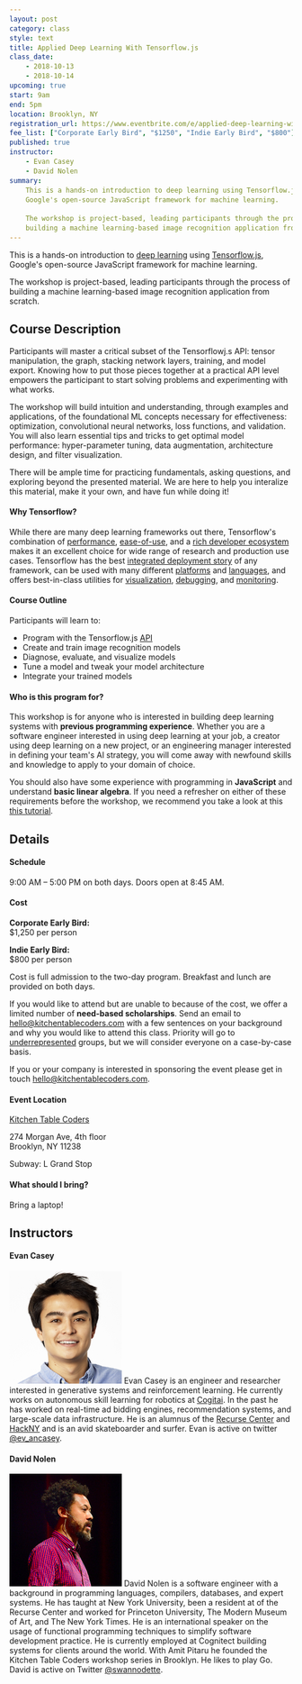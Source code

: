 ```yaml
---
layout: post
category: class
style: text
title: Applied Deep Learning With Tensorflow.js
class_date:
    - 2018-10-13
    - 2018-10-14
upcoming: true
start: 9am
end: 5pm
location: Brooklyn, NY
registration_url: https://www.eventbrite.com/e/applied-deep-learning-with-tensorflowjs-tickets-47236195733
fee_list: ["Corporate Early Bird", "$1250", "Indie Early Bird", "$800"]
published: true
instructor:
    - Evan Casey
    - David Nolen
summary:
    This is a hands-on introduction to deep learning using Tensorflow.js,
    Google's open-source JavaScript framework for machine learning.
    
    The workshop is project-based, leading participants through the process of
    building a machine learning-based image recognition application from scratch. 
---
```



This is a hands-on introduction to [deep
learning](https://en.wikipedia.org/wiki/Deep_learning) using
[Tensorflow.js](http://js.tensorflow.org), Google's open-source JavaScript
framework for machine learning.

The workshop is project-based, leading participants through the process of
building a machine learning-based image recognition application from scratch.

## Course Description

Participants will master a critical subset of the Tensorflowj.s API: tensor
manipulation, the graph, stacking network layers, training, and model export.
Knowing how to put those pieces together at a practical API level empowers the
participant to start solving problems and experimenting with what works.

The workshop will build intuition and understanding, through examples and
applications, of the foundational ML concepts necessary for effectiveness:
optimization, convolutional neural networks, loss functions, and validation. You
will also learn essential tips and tricks to get optimal model performance:
hyper-parameter tuning, data augmentation, architecture design, and filter
visualization.

There will be ample time for practicing fundamentals, asking questions, and
exploring beyond the presented material. We are here to help you interalize this
material, make it your own, and have fun while doing it!

#### Why Tensorflow?

While there are many deep learning frameworks out there, Tensorflow's
combination of [performance](https://www.tensorflow.org/performance),
[ease-of-use](https://research.googleblog.com/2017/10/eager-execution-imperative-define-by.html),
and a [rich developer ecosystem](https://github.com/tensorflow/tensorflow) makes
it an excellent choice for wide range of research and production use cases.
Tensorflow has the best [integrated deployment
story](https://www.tensorflow.org/serving) of any framework, can be used with
many different
[platforms](https://www.nvidia.com/en-us/data-center/gpu-accelerated-applications/tensorflow)
and [languages](https://js.tensorflow.org), and offers best-in-class utilities
for
[visualization](https://www.tensorflow.org/programmers_guide/summaries_and_tensorboard),
[debugging](https://www.tensorflow.org/programmers_guide/debugger), and
[monitoring](https://www.tensorflow.org/extend).

#### Course Outline

Participants will learn to:  
- Program with the Tensorflow.js [API](https://js.tensorflow.org/api/0.11.6/)
- Create and train image recognition models
- Diagnose, evaluate, and visualize models 
- Tune a model and tweak your model architecture
- Integrate your trained models

#### Who is this program for?

This workshop is for anyone who is interested in building deep learning systems
with **previous programming experience**. Whether you are a software engineer
interested in using deep learning at your job, a creator using deep learning on
a new project, or an engineering manager interested in defining your team's AI
strategy, you will come away with newfound skills and knowledge to apply to your
domain of choice.

You should also have some experience with programming in **JavaScript** and
understand **basic linear algebra**. If you need a refresher on either of these
requirements before the workshop, we recommend you take a look at this [this
tutorial](https://web.stanford.edu/class/cs231a/section/section1.pdf).

## Details

#### Schedule

9:00 AM – 5:00 PM on both days. Doors open at 8:45 AM.

#### Cost

**Corporate Early Bird:**  
$1,250 per person

**Indie Early Bird:**  
$800 per person

Cost is full admission to the two-day program. Breakfast and lunch are provided
on both days.

If you would like to attend but are unable to because of the cost, we offer a
limited number of **need-based scholarships**. Send an email to
[hello@kitchentablecoders.com](mailto:hello@kitchentablecoders.com) with a few
sentences on your background and why you would like to attend this class.
Priority will go to
[underrepresented](https://www.nsf.gov/statistics/2017/nsf17310/digest/introduction/)
groups, but we will consider everyone on a case-by-case basis.

If you or your company is interested in sponsoring the event please get in touch
[hello@kitchentablecoders.com](mailto:hello@kitchentablecoders.com). 

#### Event Location

[Kitchen Table Coders](http://kitchentablecoders.com/)

274 Morgan Ave, 4th floor  
Brooklyn, NY 11238

Subway: L Grand Stop

#### What should I bring?

Bring a laptop!

## Instructors

#### Evan Casey

<img width="200" src="/assets/img/bios/evan_casey.jpg" id="markdown-img">
Evan Casey is an engineer and researcher interested in generative systems and reinforcement learning. He currently works on autonomous skill learning for robotics at <a href="http://cogitai.com">Cogitai</a>. In the past he has worked on real-time ad bidding engines, recommendation systems, and large-scale data infrastructure. He is an alumnus of the <a href="http://recurse.com">Recurse Center</a> and <a href="http://hackny.org">HackNY</a> and is an avid skateboarder and surfer. Evan is active on twitter <a href="https://twitter.com/ev_ancasey">@ev_ancasey</a>.

<br/>

#### David Nolen

<img width="200" src="/assets/img/bios/david_nolen.png" id="markdown-img"> 
David Nolen is a software engineer with a background in programming languages,
compilers, databases, and expert systems. He has taught at New York University,
been a resident at of the Recurse Center and worked for Princeton University,
The Modern Museum of Art, and The New York Times. He is an international speaker
on the usage of functional programming techniques to simplify software
development practice. He is currently employed at Cognitect building systems for
clients around the world. With Amit Pitaru he founded the Kitchen Table Coders
workshop series in Brooklyn. He likes to play Go. David is active on Twitter <a
href="https://twitter.com/swannodette">@swannodette</a>.


